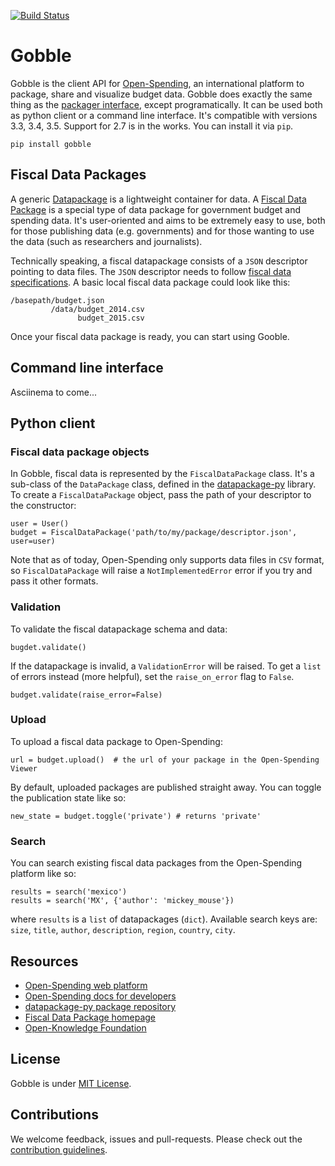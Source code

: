 [![Build Status](https://travis-ci.org/openspending/gobble.svg?branch=master)](https://travis-ci.org/openspending/gobble)

# Gobble

Gobble is the client API for [Open-Spending](next.openspending.org), an international platform to package, share and visualize budget data. Gobble does exactly the same thing as the [packager interface](next.openspending.org/packager), except programatically. It can be used both as python client or a command line interface. It's compatible with versions 3.3, 3.4, 3.5. Support for 2.7 is in the works. You can install it via `pip`.

```
pip install gobble
```

## Fiscal Data Packages

A generic [Datapackage](http://frictionlessdata.io/data-packages/) is a lightweight container for data. A [Fiscal Data Package](http://fiscal.dataprotocols.org/) is a special type of data package for government budget and spending data. It's user-oriented and aims to be extremely easy to use, both for those publishing data (e.g. governments) and for those wanting to use the data (such as researchers and journalists). 

Technically speaking, a fiscal datapackage consists of a `JSON` descriptor pointing to data files. The `JSON` descriptor needs to follow [fiscal data specifications](http://fiscal.dataprotocols.org/spec/). A basic local fiscal data package could look like this:

```
/basepath/budget.json   
         /data/budget_2014.csv
               budget_2015.csv
```

Once your fiscal data package is ready, you can start using Gooble.

## Command line interface

Asciinema to come... 

## Python client

### Fiscal data package objects

In Gobble, fiscal data is represented by the `FiscalDataPackage` class. It's a sub-class of the `DataPackage` class, defined in the [datapackage-py](https://github.com/frictionlessdata/datapackage-py) library. To create a `FiscalDataPackage` object, pass the path of your descriptor to the constructor:

```
user = User()
budget = FiscalDataPackage('path/to/my/package/descriptor.json', user=user)
```

Note that as of today, Open-Spending only supports data files in `CSV` format, so `FiscalDataPackage` will raise a `NotImplementedError` error if you try and pass it other formats.

### Validation

To validate the fiscal datapackage schema and data:

```
bugdet.validate()
```

If the datapackage is invalid, a `ValidationError` will be raised. To get a `list` of errors instead (more helpful), set the `raise_on_error` flag to `False`.
```
budget.validate(raise_error=False)
```

### Upload

To upload a fiscal data package to Open-Spending: 

```
url = budget.upload()  # the url of your package in the Open-Spending Viewer
```

By default, uploaded packages are published straight away. You can toggle the publication state like so:

```
new_state = budget.toggle('private') # returns 'private'
```

###  Search

You can search existing fiscal data packages from the Open-Spending platform like so:

```
results = search('mexico')
results = search('MX', {'author': 'mickey_mouse'})
```

where `results` is a `list` of datapackages (`dict`). Available search keys are: `size`, `title`, `author`, `description`, `region`, `country`, `city`. 

## Resources

- [Open-Spending web platform](next.openspending.org) 
- [Open-Spending docs for developers](http://docs.openspending.org/en/latest/)
- [datapackage-py package repository](http://frictionlessdata.io/data-packages/) 
- [Fiscal Data Package homepage](http://fiscal.dataprotocols.org/)
- [Open-Knowledge Foundation](https://okfn.org)

## License

Gobble is under [MIT License](https://opensource.org/licenses/MIT).

## Contributions

We welcome feedback, issues and pull-requests. Please check out the [contribution guidelines](https://github.com/okfn/coding-standards). 
